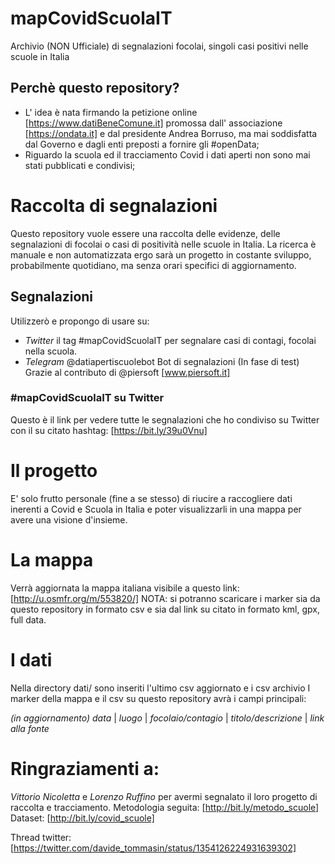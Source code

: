 # mapCovidScuolaIT
Archivio (NON Ufficiale) di segnalazioni focolai, singoli casi positivi nelle scuole in Italia 

## Perchè questo repository?
- L' idea è nata firmando la petizione online [https://www.datiBeneComune.it] promossa dall' associazione [https://ondata.it] e dal presidente Andrea Borruso, ma mai soddisfatta dal Governo e dagli enti preposti a fornire gli #openData;
- Riguardo la scuola ed il tracciamento Covid i dati aperti non sono mai stati pubblicati e condivisi;

# Raccolta di segnalazioni
Questo repository vuole essere una raccolta delle evidenze, delle segnalazioni di focolai o casi di positività nelle scuole in Italia.
La ricerca è manuale e non automatizzata ergo sarà un progetto in costante sviluppo, probabilmente quotidiano, ma senza orari specifici di aggiornamento.

## Segnalazioni
Utilizzerò e propongo di usare su:

- *Twitter* il tag #mapCovidScuolaIT per segnalare casi di contagi, focolai nella scuola.
- *Telegram* @datiapertiscuolebot
Bot di segnalazioni
(In fase di test)
Grazie al contributo di @piersoft [www.piersoft.it] 

###  #mapCovidScuolaIT su Twitter
Questo è il link per vedere tutte le segnalazioni che ho condiviso su Twitter con il su citato hashtag:
[https://bit.ly/39u0Vnu]

# Il progetto
E' solo frutto personale (fine a se stesso) di riucire a raccogliere dati inerenti a Covid e Scuola in Italia e poter visualizzarli in una mappa per avere una visione d'insieme.

# La mappa
Verrà aggiornata la mappa italiana visibile a questo link:
[http://u.osmfr.org/m/553820/]
NOTA: si potranno scaricare i marker sia da questo repository in formato csv e sia dal link su citato in formato kml, gpx, full data.

# I dati
Nella directory dati/ sono inseriti l'ultimo csv aggiornato e i csv archivio
I marker della mappa e il csv su questo repository avrà i campi principali:

*(in aggiornamento)*
*data* | *luogo* | *focolaio/contagio* | *titolo/descrizione* | *link alla fonte*

# Ringraziamenti a:
*Vittorio Nicoletta* e *Lorenzo Ruffino* per avermi segnalato il loro progetto di raccolta e tracciamento.
Metodologia seguita:
[http://bit.ly/metodo_scuole]
Dataset:
[http://bit.ly/covid_scuole]

Thread twitter:
[https://twitter.com/davide_tommasin/status/1354126224931639302]
